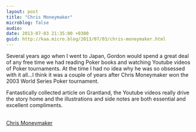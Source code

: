 ```yaml
---
layout: post
title: "Chris Moneymaker"
microblog: false
audio: 
date: 2013-07-03 21:35:00 +0300
guid: http://kaa.micro.blog/2013/07/03/chris-moneymaker.html
---
```

<p>Several years ago when I went to Japan, Gordon would spend a great deal of any free time we had reading Poker books and watching Youtube videos of Poker tournaments. At the time I had no idea why he was so obsessed with it all&hellip;I think it was a couple of years after Chris Moneymaker won the 2003 World Series Poker tournament.</p>

<p>Fantastically collected article on Grantland, the Youtube videos really drive the story home and the illustrations and side notes are both essential and excellent compliments.</p><br /><a href='http://www.grantland.com/story/_/id/9286395/view/full/the-oral-history-2003-world-series-poker-which-chris-moneymaker-turned-39-25-million'>Chris Moneymaker</a>
